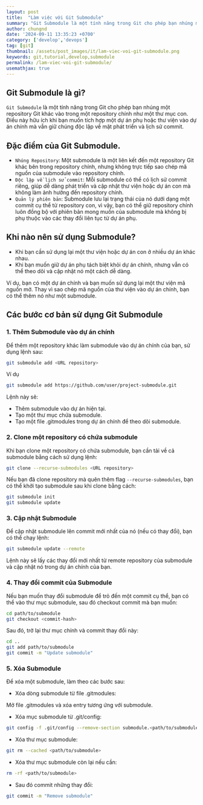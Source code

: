 ```yaml
---
layout: post
title:  "Làm việc với Git Submodule"
summary: "Git Submodule là một tính năng trong Git cho phép bạn nhúng một repository Git khác vào trong một repository chính như một thư mục con."
author: chungnd
date: '2024-09-11 13:35:23 +0700'
category: ['develop','devops']
tag: [git]
thumbnail: /assets/post_images/it/lam-viec-voi-git-submodule.png
keywords: git,tutorial,develop,submodule
permalink: /lam-viec-voi-git-submodule/
usemathjax: true
---
```

## Git Submodule là gì?
`Git Submodule` là một tính năng trong Git cho phép bạn nhúng một repository Git khác vào trong một repository chính như một thư mục con. Điều này hữu ích khi bạn muốn tích hợp một dự án phụ hoặc thư viện vào dự án chính mà vẫn giữ chúng độc lập về mặt phát triển và lịch sử commit.


## Đặc điểm của Git Submodule.
* `Nhúng Repository`: Một submodule là một liên kết đến một repository Git khác bên trong repository chính, nhưng không trực tiếp sao chép mã nguồn của submodule vào repository chính.
* `Độc lập về lịch sử commit`: Mỗi submodule có thể có lịch sử commit riêng, giúp dễ dàng phát triển và cập nhật thư viện hoặc dự án con mà không làm ảnh hưởng đến repository chính.
* `Quản lý phiên bản`: Submodule lưu lại trạng thái của nó dưới dạng một commit cụ thể từ repository con, vì vậy, bạn có thể giữ repository chính luôn đồng bộ với phiên bản mong muốn của submodule mà không bị phụ thuộc vào các thay đổi liên tục từ dự án phụ.


## Khi nào nên sử dụng Submodule?
* Khi bạn cần sử dụng lại một thư viện hoặc dự án con ở nhiều dự án khác nhau.
* Khi bạn muốn giữ dự án phụ tách biệt khỏi dự án chính, nhưng vẫn có thể theo dõi và cập nhật nó một cách dễ dàng.

Ví dụ, bạn có một dự án chính và bạn muốn sử dụng lại một thư viện mã nguồn mở. Thay vì sao chép mã nguồn của thư viện vào dự án chính, bạn có thể thêm nó như một submodule.

## Các bước cơ bản sử dụng Git Submodule

### 1. Thêm Submodule vào dự án chính
Để thêm một repository khác làm submodule vào dự án chính của bạn, sử dụng lệnh sau:
```bash
git submodule add <URL repository>
```
Ví dụ
```bash
git submodule add https://github.com/user/project-submodule.git
```
Lệnh này sẽ:
* Thêm submodule vào dự án hiện tại.
* Tạo một thư mục chứa submodule.
* Tạo một file .gitmodules trong dự án chính để theo dõi submodule.

### 2. Clone một repository có chứa submodule
Khi bạn clone một repository có chứa submodule, bạn cần tải về cả submodule bằng cách sử dụng lệnh:
```bash
git clone --recurse-submodules <URL repository>
```
Nếu bạn đã clone repository mà quên thêm flag `--recurse-submodules`, bạn có thể khởi tạo submodule sau khi clone bằng cách:
```bash
git submodule init
git submodule update
```

### 3. Cập nhật Submodule
Để cập nhật submodule lên commit mới nhất của nó (nếu có thay đổi), bạn có thể chạy lệnh:
```bash
git submodule update --remote
```
Lệnh này sẽ lấy các thay đổi mới nhất từ remote repository của submodule và cập nhật nó trong dự án chính của bạn.

### 4. Thay đổi commit của Submodule
Nếu bạn muốn thay đổi submodule để trỏ đến một commit cụ thể, bạn có thể vào thư mục submodule, sau đó checkout commit mà bạn muốn:
```bash
cd path/to/submodule
git checkout <commit-hash>
```
Sau đó, trở lại thư mục chính và commit thay đổi này:
```bash
cd ..
git add path/to/submodule
git commit -m "Update submodule"
```
### 5. Xóa Submodule
Để xóa một submodule, làm theo các bước sau:
* Xóa dòng submodule từ file .gitmodules:

Mở file .gitmodules và xóa entry tương ứng với submodule.

* Xóa mục submodule từ .git/config:
```bash
git config -f .git/config --remove-section submodule.<path/to/submodule>
```
* Xóa thư mục submodule:
```bash
git rm --cached <path/to/submodule>
```

* Xóa thư mục submodule còn lại nếu cần:
```bash
rm -rf <path/to/submodule>
```

* Sau đó commit những thay đổi:
```bash
git commit -m "Remove submodule"
```
